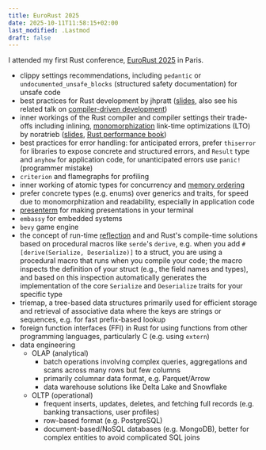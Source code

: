 ```yaml
---
title: EuroRust 2025
date: 2025-10-11T11:58:15+02:00
last_modified: .Lastmod
draft: false
---
```


I attended my first Rust conference, [EuroRust 2025](https://eurorust.eu/2025/) in Paris.

- clippy settings recommendations, including `pedantic` or `undocumented_unsafe_blocks` (structured safety documentation) for unsafe code
- best practices for Rust development by jhpratt ([slides](https://jhpratt.dev/talks/#exemplary-by-design-building-and-maintaining-rust-at-scale), also see his related talk on [compiler-driven development](https://jhpratt.dev/talks/#compiler-driven-development-making-rust-work-for-you))
- inner workings of the Rust compiler and compiler settings their trade-offs including inlining, [monomorphization](https://en.wikipedia.org/wiki/Monomorphization) link-time optimizations (LTO) by noratrieb ([slides](https://noratrieb.dev/slides/2025-10-10-how-rust-compiles/), [Rust performance book](https://nnethercote.github.io/perf-book/))
- best practices for error handling: for anticipated errors, prefer `thiserror` for libraries to expose concrete and structured errors, and `Result` type and `anyhow` for application code, for unanticipated errors use `panic!` (programmer mistake)
- `criterion` and flamegraphs for profiling
- inner working of atomic types for concurrency and [memory ordering](https://en.wikipedia.org/wiki/Memory_ordering)
- prefer concrete types (e.g. enums) over generics and traits, for speed due to monomorphization and readability, especially in application code
- [presenterm](https://mfontanini.github.io/presenterm/) for making presentations in your terminal
- `embassy` for embedded systems
- `bevy` game engine
- the concept of run-time [reflection](https://en.wikipedia.org/wiki/Reflective_programming) and and Rust's compile-time solutions based on procedural macros like `serde`'s `derive`, e.g. when you add `#[derive(Serialize, Deserialize)]` to a struct, you are using a procedural macro that runs when you compile your code; the macro inspects the definition of your struct (e.g., the field names and types), and based on this inspection automatically generates the implementation of the core `Serialize` and `Deserialize` traits for your specific type
- triemap, a tree-based data structures primarily used for efficient storage and retrieval of associative data where the keys are strings or sequences, e.g. for fast prefix-based lookup
- foreign function interfaces (FFI) in Rust for using functions from other programming languages, particularly C (e.g. using `extern`)
- data engineering
  - OLAP (analytical)
    - batch operations involving complex queries, aggregations and scans across many rows but few columns
    - primarily columnar data format, e.g. Parquet/Arrow
    - data warehouse solutions like Delta Lake and Snowflake
  - OLTP (operational)
    - frequent inserts, updates, deletes, and fetching full records (e.g. banking transactions, user profiles)
    - row-based format (e.g. PostgreSQL)
    - document-based/NoSQL databases (e.g. MongoDB), better for complex entities to avoid complicated SQL joins
